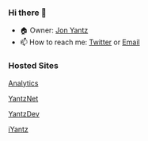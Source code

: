 ### Hi there 👋

- 🏠 Owner: [Jon Yantz](https://github.com/jryantz)
- 📫 How to reach me: [Twitter](https://twitter.com/jryantz) or [Email](mailto:jon@yantz.dev)

### Hosted Sites

[Analytics](https://analytics.yantznet.com)

[YantzNet](https://yantznet.com)

[YantzDev](https://yantz.dev)

[iYantz](https://iyantz.com)

